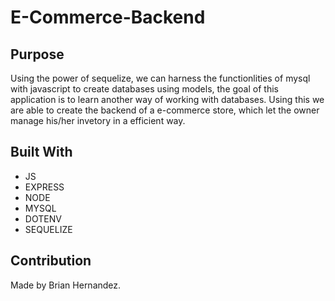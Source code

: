 # E-Commerce-Backend

## Purpose
Using the power of sequelize, we can harness the functionlities
of mysql with javascript to create databases using models, the goal
of this application is to learn another way of working with databases.
Using this we are able to create the backend of a e-commerce store,
which let the owner manage his/her invetory in a efficient way.

## Built With
* JS
* EXPRESS
* NODE
* MYSQL
* DOTENV
* SEQUELIZE

## Contribution
Made by Brian Hernandez.
